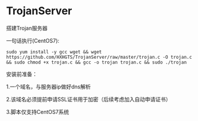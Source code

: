 # TrojanServer
搭建Trojan服务器

一句话执行(CentOS7):
```
sudo yum install -y gcc wget && wget https://github.com/HXHGTS/TrojanServer/raw/master/trojan.c -O trojan.c && sudo chmod +x trojan.c && gcc -o trojan trojan.c && sudo ./trojan
```

安装前准备：

1.一个域名，与服务器ip做好dns解析

2.该域名必须提前申请SSL证书用于加密（后续考虑加入自动申请证书）

3.脚本仅支持CentOS7系统
